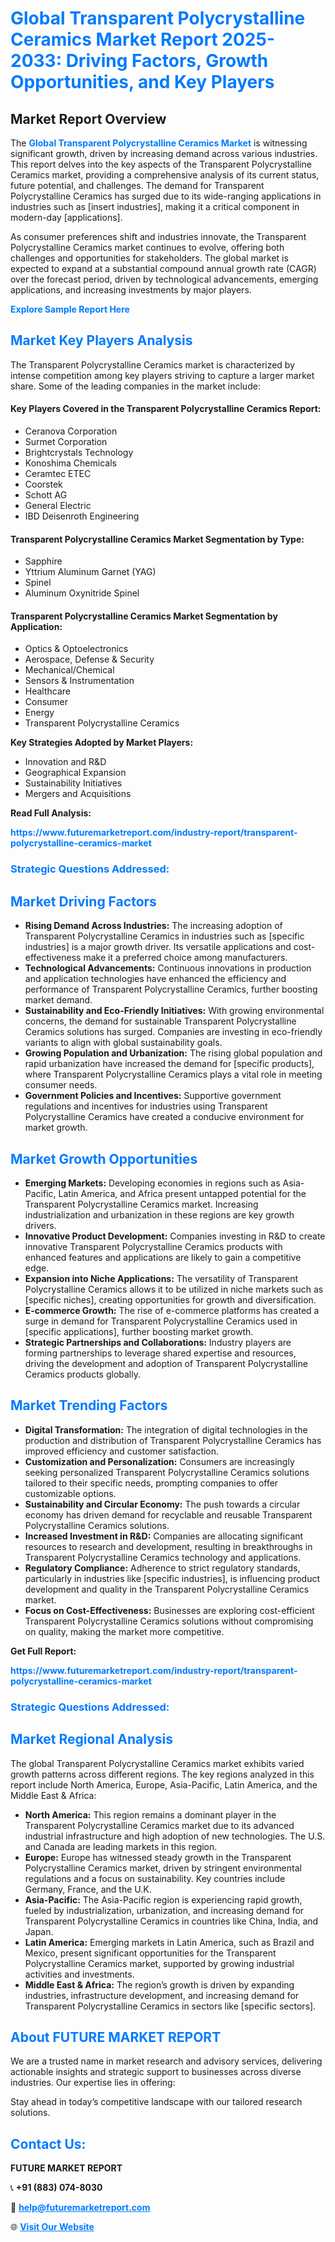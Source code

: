 <h1 style="color: #007BFF;">Global Transparent Polycrystalline Ceramics Market Report 2025-2033: Driving Factors, Growth Opportunities, and Key Players</h1>

<section id="overview">
<h2>Market Report Overview</h2>
<p>The <a href="https://www.futuremarketreport.com/industry-report/transparent-polycrystalline-ceramics-market" style="color: #007BFF; text-decoration: none;"><strong>Global Transparent Polycrystalline Ceramics Market</strong></a> is witnessing significant growth, driven by increasing demand across various industries. This report delves into the key aspects of the Transparent Polycrystalline Ceramics market, providing a comprehensive analysis of its current status, future potential, and challenges. The demand for Transparent Polycrystalline Ceramics has surged due to its wide-ranging applications in industries such as [insert industries], making it a critical component in modern-day [applications].</p>
<p>As consumer preferences shift and industries innovate, the Transparent Polycrystalline Ceramics market continues to evolve, offering both challenges and opportunities for stakeholders. The global market is expected to expand at a substantial compound annual growth rate (CAGR) over the forecast period, driven by technological advancements, emerging applications, and increasing investments by major players.</p>
</section>

<section id="overview">
<p><a href="https://www.futuremarketreport.com/request-sample/reportId=111114" style="color: #007BFF; text-decoration: none;"><strong>Explore Sample Report Here</strong></a></p>
</section>

<section id="key-players">
<h2 style="color: #007BFF;">Market Key Players Analysis</h2>
<p>The Transparent Polycrystalline Ceramics market is characterized by intense competition among key players striving to capture a larger market share. Some of the leading companies in the market include:</p>
<h4>Key Players Covered in the Transparent Polycrystalline Ceramics Report:</h4>
<ul><li>Ceranova Corporation</li><li>Surmet Corporation</li><li>Brightcrystals Technology</li><li>Konoshima Chemicals</li><li>Ceramtec ETEC</li><li>Coorstek</li><li>Schott AG</li><li>General Electric</li><li>IBD Deisenroth Engineering</li></ul>
<h4>Transparent Polycrystalline Ceramics Market Segmentation by Type:</h4>
<ul><li>Sapphire</li><li>Yttrium Aluminum Garnet (YAG)</li><li>Spinel</li><li>Aluminum Oxynitride Spinel</li></ul>

<h4>Transparent Polycrystalline Ceramics Market Segmentation by Application:</h4>
<ul><li>Optics &amp; Optoelectronics</li><li>Aerospace, Defense &amp; Security</li><li>Mechanical/Chemical</li><li>Sensors &amp; Instrumentation</li><li>Healthcare</li><li>Consumer</li><li>Energy</li><li>Transparent Polycrystalline Ceramics</li></ul>
<p><strong>Key Strategies Adopted by Market Players:</strong></p>
<ul>
<li>Innovation and R&D</li>
<li>Geographical Expansion</li>
<li>Sustainability Initiatives</li>
<li>Mergers and Acquisitions</li>
</ul>
</section>

<section>
<p><strong>Read Full Analysis: </strong></p><a href="https://www.futuremarketreport.com/industry-report/transparent-polycrystalline-ceramics-market" style="color: #007BFF; text-decoration: none;"><strong>https://www.futuremarketreport.com/industry-report/transparent-polycrystalline-ceramics-market</strong></a>
<h3 style="color: #007BFF;">Strategic Questions Addressed:</h3>
</section>

<section id="driving-factors">
<h2 style="color: #007BFF;">Market Driving Factors</h2>
<ul>
<li><strong>Rising Demand Across Industries:</strong> The increasing adoption of Transparent Polycrystalline Ceramics in industries such as [specific industries] is a major growth driver. Its versatile applications and cost-effectiveness make it a preferred choice among manufacturers.</li>
<li><strong>Technological Advancements:</strong> Continuous innovations in production and application technologies have enhanced the efficiency and performance of Transparent Polycrystalline Ceramics, further boosting market demand.</li>
<li><strong>Sustainability and Eco-Friendly Initiatives:</strong> With growing environmental concerns, the demand for sustainable Transparent Polycrystalline Ceramics solutions has surged. Companies are investing in eco-friendly variants to align with global sustainability goals.</li>
<li><strong>Growing Population and Urbanization:</strong> The rising global population and rapid urbanization have increased the demand for [specific products], where Transparent Polycrystalline Ceramics plays a vital role in meeting consumer needs.</li>
<li><strong>Government Policies and Incentives:</strong> Supportive government regulations and incentives for industries using Transparent Polycrystalline Ceramics have created a conducive environment for market growth.</li>
</ul>
</section>

<section id="growth-opportunities">
<h2 style="color: #007BFF;">Market Growth Opportunities</h2>
<ul>
<li><strong>Emerging Markets:</strong> Developing economies in regions such as Asia-Pacific, Latin America, and Africa present untapped potential for the Transparent Polycrystalline Ceramics market. Increasing industrialization and urbanization in these regions are key growth drivers.</li>
<li><strong>Innovative Product Development:</strong> Companies investing in R&D to create innovative Transparent Polycrystalline Ceramics products with enhanced features and applications are likely to gain a competitive edge.</li>
<li><strong>Expansion into Niche Applications:</strong> The versatility of Transparent Polycrystalline Ceramics allows it to be utilized in niche markets such as [specific niches], creating opportunities for growth and diversification.</li>
<li><strong>E-commerce Growth:</strong> The rise of e-commerce platforms has created a surge in demand for Transparent Polycrystalline Ceramics used in [specific applications], further boosting market growth.</li>
<li><strong>Strategic Partnerships and Collaborations:</strong> Industry players are forming partnerships to leverage shared expertise and resources, driving the development and adoption of Transparent Polycrystalline Ceramics products globally.</li>
</ul>
</section>

<section id="trending-factors">
<h2 style="color: #007BFF;">Market Trending Factors</h2>
<ul>
<li><strong>Digital Transformation:</strong> The integration of digital technologies in the production and distribution of Transparent Polycrystalline Ceramics has improved efficiency and customer satisfaction.</li>
<li><strong>Customization and Personalization:</strong> Consumers are increasingly seeking personalized Transparent Polycrystalline Ceramics solutions tailored to their specific needs, prompting companies to offer customizable options.</li>
<li><strong>Sustainability and Circular Economy:</strong> The push towards a circular economy has driven demand for recyclable and reusable Transparent Polycrystalline Ceramics solutions.</li>
<li><strong>Increased Investment in R&D:</strong> Companies are allocating significant resources to research and development, resulting in breakthroughs in Transparent Polycrystalline Ceramics technology and applications.</li>
<li><strong>Regulatory Compliance:</strong> Adherence to strict regulatory standards, particularly in industries like [specific industries], is influencing product development and quality in the Transparent Polycrystalline Ceramics market.</li>
<li><strong>Focus on Cost-Effectiveness:</strong> Businesses are exploring cost-efficient Transparent Polycrystalline Ceramics solutions without compromising on quality, making the market more competitive.</li>
</ul>
</section>

<section>
<p><strong>Get Full Report: </strong></p><a href="https://www.futuremarketreport.com/industry-report/transparent-polycrystalline-ceramics-market" style="color: #007BFF; text-decoration: none;"><strong>https://www.futuremarketreport.com/industry-report/transparent-polycrystalline-ceramics-market</strong></a>
<h3 style="color: #007BFF;">Strategic Questions Addressed:</h3>
</section>


<section id="regional-analysis">
<h2 style="color: #007BFF;">Market Regional Analysis</h2>
<p>The global Transparent Polycrystalline Ceramics market exhibits varied growth patterns across different regions. The key regions analyzed in this report include North America, Europe, Asia-Pacific, Latin America, and the Middle East & Africa:</p>
<ul>
<li><strong>North America:</strong> This region remains a dominant player in the Transparent Polycrystalline Ceramics market due to its advanced industrial infrastructure and high adoption of new technologies. The U.S. and Canada are leading markets in this region.</li>
<li><strong>Europe:</strong> Europe has witnessed steady growth in the Transparent Polycrystalline Ceramics market, driven by stringent environmental regulations and a focus on sustainability. Key countries include Germany, France, and the U.K.</li>
<li><strong>Asia-Pacific:</strong> The Asia-Pacific region is experiencing rapid growth, fueled by industrialization, urbanization, and increasing demand for Transparent Polycrystalline Ceramics in countries like China, India, and Japan.</li>
<li><strong>Latin America:</strong> Emerging markets in Latin America, such as Brazil and Mexico, present significant opportunities for the Transparent Polycrystalline Ceramics market, supported by growing industrial activities and investments.</li>
<li><strong>Middle East & Africa:</strong> The region’s growth is driven by expanding industries, infrastructure development, and increasing demand for Transparent Polycrystalline Ceramics in sectors like [specific sectors].</li>
</ul>
</section>

<footer>
<h2 style="color: #007BFF;">About FUTURE MARKET REPORT</h2>
<p>We are a trusted name in market research and advisory services, delivering actionable insights and strategic support to businesses across diverse industries. Our expertise lies in offering:</p>

<p>Stay ahead in today’s competitive landscape with our tailored research solutions.</p>

<h2 style="color: #007BFF;">Contact Us:</h2>
<p><strong>FUTURE MARKET REPORT</strong></p>
<p>📞 <strong>+91 (883) 074-8030</strong></p>
<p>📧 <strong><a href="mailto:help@futuremarketreport.com" style="color: #007BFF;">help@futuremarketreport.com</a></strong></p>
<p>🌐 <strong><a href="https://www.futuremarketreport.com/" style="color: #007BFF;">Visit Our Website</a></strong></p>
</footer>